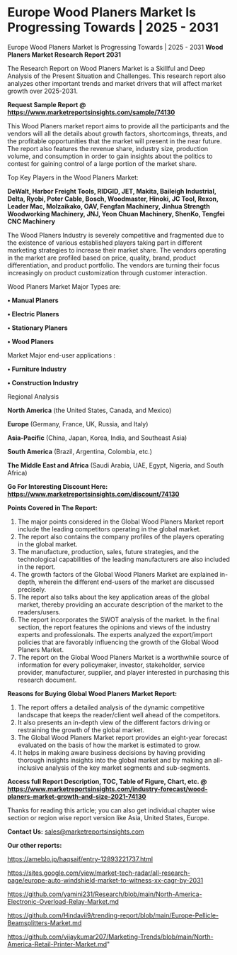 # Europe Wood Planers Market Is Progressing Towards | 2025 - 2031
Europe Wood Planers Market Is Progressing Towards | 2025 - 2031
<strong>Wood Planers Market Research Report 2031</strong>

The Research Report on Wood Planers Market is a Skillful and Deep Analysis of the Present Situation and Challenges. This research report also analyzes other important trends and market drivers that will affect market growth over 2025-2031.

<strong>Request Sample Report @ <a href=https://www.marketreportsinsights.com/sample/74130>https://www.marketreportsinsights.com/sample/74130</a></strong>

This Wood Planers market report aims to provide all the participants and the vendors will all the details about growth factors, shortcomings, threats, and the profitable opportunities that the market will present in the near future. The report also features the revenue share, industry size, production volume, and consumption in order to gain insights about the politics to contest for gaining control of a large portion of the market share.

Top Key Players in the Wood Planers Market:

<strong>DeWalt, Harbor Freight Tools, RIDGID, JET, Makita, Baileigh Industrial, Delta, Ryobi, Poter Cable, Bosch, Woodmaster, Hinoki, JC Tool, Rexon, Leader Mac, Molzaikako, OAV, Fengfan Machinery, Jinhua Strength Woodworking Machinery, JNJ, Yeon Chuan Machinery, ShenKo, Tengfei CNC Machinery</strong>

The Wood Planers Industry is severely competitive and fragmented due to the existence of various established players taking part in different marketing strategies to increase their market share. The vendors operating in the market are profiled based on price, quality, brand, product differentiation, and product portfolio. The vendors are turning their focus increasingly on product customization through customer interaction.

Wood Planers Market Major Types are:

<strong>• Manual Planers

• Electric Planers

• Stationary Planers

• Wood Planers</strong>

Market Major end-user applications :

<strong>• Furniture Industry

• Construction Industry</strong>

Regional Analysis

</u><strong><b>North America</b></strong> (the United States, Canada, and Mexico)

<strong><b>Europe </b></strong>(Germany, France, UK, Russia, and Italy)

<strong><b>Asia-Pacific</b></strong> (China, Japan, Korea, India, and Southeast Asia)

<strong><b>South America</b></strong> (Brazil, Argentina, Colombia, etc.)

<strong><b>The Middle East and Africa</b></strong> (Saudi Arabia, UAE, Egypt, Nigeria, and South Africa)

<strong>Go For Interesting Discount Here: <a href=https://www.marketreportsinsights.com/discount/74130>https://www.marketreportsinsights.com/discount/74130</a></strong>

<strong>Points Covered in The Report:</strong>
<ol>
  <li>The major points considered in the Global Wood Planers Market report include the leading competitors operating in the global market.</li>
  <li>The report also contains the company profiles of the players operating in the global market.</li>
  <li>The manufacture, production, sales, future strategies, and the technological capabilities of the leading manufacturers are also included in the report.</li>
  <li>The growth factors of the Global Wood Planers Market are explained in-depth, wherein the different end-users of the market are discussed precisely.</li>
  <li>The report also talks about the key application areas of the global market, thereby providing an accurate description of the market to the readers/users.</li>
  <li>The report incorporates the SWOT analysis of the market. In the final section, the report features the opinions and views of the industry experts and professionals. The experts analyzed the export/import policies that are favorably influencing the growth of the Global Wood Planers Market.</li>
  <li>The report on the Global Wood Planers Market is a worthwhile source of information for every policymaker, investor, stakeholder, service provider, manufacturer, supplier, and player interested in purchasing this research document.</li>
</ol>
<strong>Reasons for Buying Global Wood Planers Market Report:</strong>

<ol>
  <li>The report offers a detailed analysis of the dynamic competitive landscape that keeps the reader/client well ahead of the competitors.</li>
  <li>It also presents an in-depth view of the different factors driving or restraining the growth of the global market.</li>
  <li>The Global Wood Planers Market report provides an eight-year forecast evaluated on the basis of how the market is estimated to grow.</li>
  <li>It helps in making aware business decisions by having providing thorough insights insights into the global market and by making an all-inclusive analysis of the key market segments and sub-segments.</li>
</ol>
<strong>Access full Report Description, TOC, Table of Figure, Chart, etc. @ <a href=https://www.marketreportsinsights.com/industry-forecast/wood-planers-market-growth-and-size-2021-74130>https://www.marketreportsinsights.com/industry-forecast/wood-planers-market-growth-and-size-2021-74130</a></strong>


Thanks for reading this article; you can also get individual chapter wise section or region wise report version like Asia, United States, Europe.

<strong>Contact Us:</strong>
sales@marketreportsinsights.com

<strong>Our other reports:</strong>

<a href=https://ameblo.jp/haqsaif/entry-12893221737.html>https://ameblo.jp/haqsaif/entry-12893221737.html</a>

<a href=https://sites.google.com/view/market-tech-radar/all-research-page/europe-auto-windshield-market-to-witness-xx-cagr-by-2031>https://sites.google.com/view/market-tech-radar/all-research-page/europe-auto-windshield-market-to-witness-xx-cagr-by-2031</a>

<a href=https://github.com/yamini231/Research/blob/main/North-America-Electronic-Overload-Relay-Market.md>https://github.com/yamini231/Research/blob/main/North-America-Electronic-Overload-Relay-Market.md</a>

<a href=https://github.com/Hindavii9/trending-report/blob/main/Europe-Pellicle-Beamsplitters-Market.md>https://github.com/Hindavii9/trending-report/blob/main/Europe-Pellicle-Beamsplitters-Market.md</a>

<a href=https://github.com/vijaykumar207/Marketing-Trends/blob/main/North-America-Retail-Printer-Market.md>https://github.com/vijaykumar207/Marketing-Trends/blob/main/North-America-Retail-Printer-Market.md</a>"
